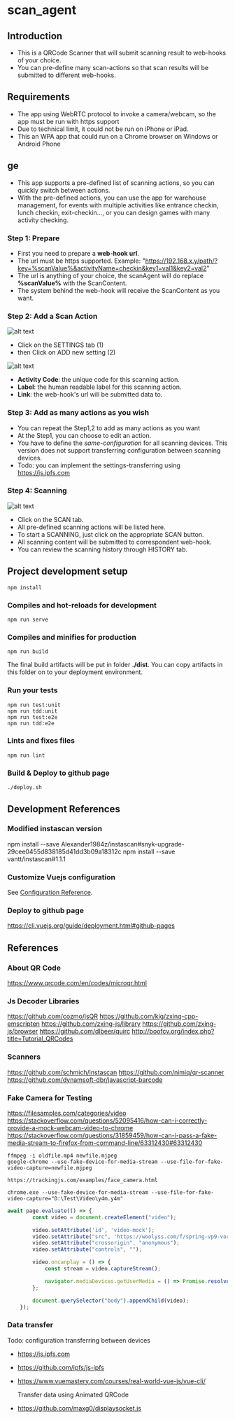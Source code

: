 # scan_agent

## Introduction
- This is a QRCode Scanner that will submit scanning result to web-hooks of your choice.
- You can pre-define many scan-actions so that scan results will be submitted to different web-hooks.

## Requirements
- The app using WebRTC protocol to invoke a camera/webcam, so the app must be run with https support
- Due to technical limit, it could not be run on iPhone or iPad.
- This an WPA app that could run on a Chrome browser on Windows or Android Phone

## ge
- This app supports a pre-defined list of scanning actions, so you can quickly switch between actions.
- With the pre-defined actions, you can use the app for warehouse management, for events with multiple activities like entrance checkin, lunch checkin, exit-checkin..., or you can design games with many activity checking.  

### Step 1: Prepare
- First you need to prepare a **web-hook url**.
- The url must be https supported.
  Example: "https://192.168.x.y/path/?key=%scanValue%&activityName=checkin&key1=val1&key2=val2"
- The url is anything of your choice, the scanAgent will do replace **%scanValue%** with the ScanContent.
- The system behind the web-hook will receive the ScanContent as you want.  

### Step 2: Add a Scan Action

![alt text](https://raw.githubusercontent.com/vantt/vueScanAgent/master/document/images/screen_settings.png)
- Click on the SETTINGS tab (1)
- then Click on ADD new setting (2)

![alt text](https://raw.githubusercontent.com/vantt/vueScanAgent/master/document/images/screen_edit.png)
- **Activity Code**: the unique code for this scanning action.  
- **Label**: the human readable label for this scanning action. 
- **Link**: the web-hook's url will be submitted data to.

### Step 3: Add as many actions as you wish
- You can repeat the Step1,2 to add as many actions as you want
- At the Step1, you can choose to edit an action.
- You have to define the *same-configuration* for all scanning devices. This version does not support transferring configuration between scanning devices.
- Todo: you can implement the settings-transferring using https://js.ipfs.com

### Step 4: Scanning
![alt text](https://raw.githubusercontent.com/vantt/vueScanAgent/master/document/images/screen_dashboard.png)
- Click on the SCAN tab.
- All pre-defined scanning actions will be listed here.
- To start a SCANNING, just click on the appropriate SCAN button.
- All scanning content will be submitted to correspondent web-hook.
- You can review the scanning history through HISTORY tab.

## Project development setup
```
npm install
```

### Compiles and hot-reloads for development
```
npm run serve
```

### Compiles and minifies for production
```
npm run build
```

The final build artifacts will be put in folder **./dist**.
You can copy artifacts in this folder on to your deployment environment.

### Run your tests
```
npm run test:unit
npm run tdd:unit
npm run test:e2e
npm run tdd:e2e
```

### Lints and fixes files
```
npm run lint
```

### Build & Deploy to github page
```
./deploy.sh
```

## Development References
### Modified instascan version
npm install --save Alexander1984z/instascan#snyk-upgrade-29cee0455d838185d41dd3b09a18312c
npm install --save vantt/instascan#1.1.1


### Customize Vuejs configuration
See [Configuration Reference](https://cli.vuejs.org/config/).

### Deploy to github page
https://cli.vuejs.org/guide/deployment.html#github-pages

## References
### About QR Code
https://www.qrcode.com/en/codes/microqr.html

### Js Decoder Libraries
https://github.com/cozmo/jsQR
https://github.com/kig/zxing-cpp-emscripten
https://github.com/zxing-js/library
https://github.com/zxing-js/browser
https://github.com/dlbeer/quirc
http://boofcv.org/index.php?title=Tutorial_QRCodes

### Scanners
https://github.com/schmich/instascan
https://github.com/nimiq/qr-scanner
https://github.com/dynamsoft-dbr/javascript-barcode

### Fake Camera for Testing
https://filesamples.com/categories/video
https://stackoverflow.com/questions/52095416/how-can-i-correctly-provide-a-mock-webcam-video-to-chrome
https://stackoverflow.com/questions/31859459/how-can-i-pass-a-fake-media-stream-to-firefox-from-command-line/63312430#63312430

```shell
ffmpeg -i oldfile.mp4 newfile.mjpeg
google-chrome --use-fake-device-for-media-stream --use-file-for-fake-video-capture=newfile.mjpeg

https://trackingjs.com/examples/face_camera.html

chrome.exe --use-fake-device-for-media-stream --use-file-for-fake-video-capture="D:\Test\Video\y4m.y4m"
```

```javascript
await page.evaluate(() => {
        const video = document.createElement("video");

        video.setAttribute('id', 'video-mock');
        video.setAttribute("src", 'https://woolyss.com/f/spring-vp9-vorbis.webm');
        video.setAttribute("crossorigin", "anonymous");
        video.setAttribute("controls", "");

        video.oncanplay = () => {
            const stream = video.captureStream();

            navigator.mediaDevices.getUserMedia = () => Promise.resolve(stream);
        };

        document.querySelector("body").appendChild(video);
    });
```
### Data transfer
Todo: configuration transferring between devices
- https://js.ipfs.com
- https://github.com/ipfs/js-ipfs
- https://www.vuemastery.com/courses/real-world-vue-js/vue-cli/

  Transfer data using Animated QRCode
- https://github.com/maxg0/displaysocket.js